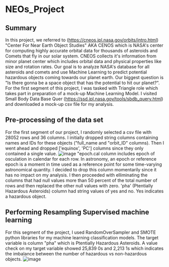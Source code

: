 # NEOs_Project
## Summary
  In this project, we referred to (https://cneos.jpl.nasa.gov/orbits/intro.html) "Center For Near Earth Object Studies" AKA CENOS which is NASA's center for computing highly accurate orbital data for thousands of asteroids and Comets that fly in our solar system. CNEOS collects it's information from minor planet center which includes orbital data and physical properties like size and rotation rates. Our goal is to analyze NASA's database for all asteroids and comets and use Machine Learning to predict potential hazardous objects coming towards our planet earth. Our biggest question is "Is there gonna be a space object that has the potential to hit our planet?".
  For the first segment of this project, I was tasked with Triangle role which takes part in preparation of a mock-up Machine Learning Model. I visited Small Body Data Base Quer (https://ssd.jpl.nasa.gov/tools/sbdb_query.html) and downloaded a mock-up csv file for my analysis.
  
## Pre-processing of the data set
For the first segment of our project, I randomly selected a csv file with 28052 rows and 36 columns.  I initially dropped string columns containing names and IDs for these objects ("full_name and "orbit_ID" columns). Then I went ahead and dropped ['equinox', 'PC'] columns since they only contained a single value.
![image](https://user-images.githubusercontent.com/86033316/148664174-a9fb267e-e49d-4119-b8b2-85a2dba7c3f3.png)
"epoch.cal column includes epoch of osculation in calendar for each row. In astronomy, an epoch or reference epoch is a moment in time used as a reference point for some time-varying astronomical quantity. I decided to drop this column momentarily since it has no impact on my analysis. 
I then proceeded with elliminating the columns that had null values more than 50 percent of the total number of rows and then replaced the other null values with zero. 
'pha' (Ptentially Hazardous Asteroids) column had string values of yes and no. Yes indicates a hazardous object.

## Performing Resampling Supervised machine learning
For this segment of the project, I used RandomOverSampler and SMOTE python libraries for my machine learning classification models. The target variable is column "pha" which is Ptentially Hazardous Asteroids. A value check on my target variable showed   25,839 0s and 2,213 1s which indicates the imbalance between the number of hazardous vs non-hazardous objects.
![image](https://user-images.githubusercontent.com/86033316/148664425-07ec7424-5fa6-41a0-a5dd-f9bef9297cfb.png)


